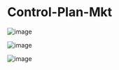 # Control-Plan-Mkt

![image](https://github.com/user-attachments/assets/3d798a68-7ae2-41f8-9fa4-0ae9423fe52c)


![image](https://github.com/user-attachments/assets/c25f65c0-ea63-4562-93bf-42d2c0e3b48c)



![image](https://github.com/user-attachments/assets/69be7f7c-896e-43d4-a705-06a44059d69e)


